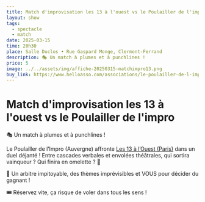 ```yaml
---
title: Match d'improvisation les 13 à l'ouest vs le Poulailler de l'impro
layout: show
tags:
  - spectacle
  - match
date: 2025-03-15
time: 20h30
place: Salle Duclos • Rue Gaspard Monge, Clermont-Ferrand
description: 🎭 Un match à plumes et à punchlines !
price: 5
image: ../../assets/img/affiche-20250315-matchimpro13.png
buy_link: https://www.helloasso.com/associations/le-poulailler-de-l-impro/evenements/match-d-improvisation-13-a-l-ouest-vs-poulailler
---
```


# Match d'improvisation les 13 à l'ouest vs le Poulailler de l'impro

🎭 Un match à plumes et à punchlines !

Le Poulailler de l’Impro (Auvergne) affronte [Les 13 à l’Ouest (Paris)](https://www.instagram.com/les13alouest/) dans un duel déjanté ! Entre cascades verbales et envolées théâtrales, qui sortira vainqueur ? Qui finira en omelette ? 🥚

🤩 Un arbitre impitoyable, des thèmes imprévisibles et VOUS pour décider du gagnant !

🎟️ Réservez vite, ça risque de voler dans tous les sens !
